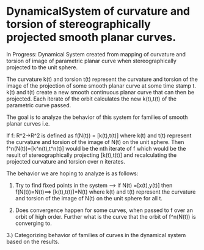 # DynamicalSystem of curvature and torsion of stereographically projected smooth planar curves. 

In Progress: Dynamical System created from mapping of curvature and torsion of image of parametric planar curve when 
stereographically projected to the unit sphere. 

The curvature k(t) and torsion t(t) represent the curvature and torsion of the image of the projection of some smooth 
planar curve at some time stamp t. k(t) and t(t) create a new smooth continuous planar curve that can then be projected. Each iterate
of the orbit calculates the new k(t),t(t) of the parametric curve passed. 

The goal is to analyze the behavior of this system for families of smooth planar curves i.e. 

If f: R^2->R^2 is defined as f(N(t)) = [k(t),t(t)] where k(t) and t(t) represent the curvature and torsion of the image of N(t) on the unit
sphere. Then f^n(N(t))=[k^n(t),t^n(t)] would be the nth iterate of f which would be the result of stereographically projecting [k(t),t(t)] and recalculating the projected curvature and torsion over n iterates.

The behavior we are hoping to analyze is as follows:

1) Try to find fixed points in the system --> if N(t) =[x(t),y(t)] then f(N(t))=N(t)==> [k(t),t(t)]=N(t) where k(t) and t(t) represent
the curvature and torsion of the image of N(t) on the unit sphere for all t.

2) Does convergence happen for some curves, when passed to f over an orbit of high order. Further what is the curve that the orbit of 
f^n(N(t)) is converging to.

3.) Categorizing behavior of families of curves in the dynamical system based on the results.




